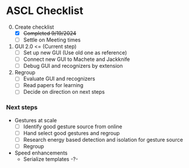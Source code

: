 # ASCL Checklist

0. Create checklist
    - [x] ~~Completed 9/19/2024~~
    - [ ] Settle on Meeting times

1. GUI 2.0 <= (Current step)
    - [ ] Set up new GUI (Use old one as reference)
    - [ ] Connect new GUI to Machete and Jackknife
    - [ ] Debug GUI and recognizers by extension

2. Regroup
    - [ ] Evaluate GUI and recognizers
    - [ ] Read papers for learning
    - [ ] Decide on direction on next steps

### Next steps 
- Gestures at scale
    - [ ] Identify good gesture source from online
    - [ ] Hand select good gestures and regroup
    - [ ] Research energy based detection and isolation for gesture source
    - [ ] Regroup

- Speed enhancements
    - Serialize templates -?-


